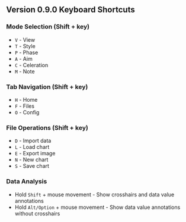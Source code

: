 ## Version 0.9.0 Keyboard Shortcuts

### Mode Selection (Shift + key)
- `V` - View
- `T` - Style
- `P` - Phase
- `A` - Aim
- `C` - Celeration
- `M` - Note

### Tab Navigation (Shift + key)
- `H` - Home
- `F` - Files
- `O` - Config

### File Operations (Shift + key)
- `D` - Import data
- `L` - Load chart
- `E` - Export image
- `N` - New chart
- `S` - Save chart

### Data Analysis
- Hold `Shift` + mouse movement - Show crosshairs and data value annotations 
- Hold `Alt/Option` + mouse movement - Show data value annotations without crosshairs

